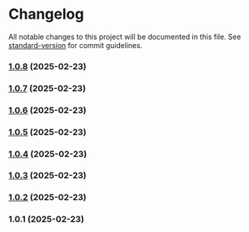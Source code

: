 # Changelog

All notable changes to this project will be documented in this file. See [standard-version](https://github.com/conventional-changelog/standard-version) for commit guidelines.

### [1.0.8](https://github.com/LoztorH/object-validator/compare/v1.0.7...v1.0.8) (2025-02-23)

### [1.0.7](https://github.com/LoztorH/object-validator/compare/v1.0.6...v1.0.7) (2025-02-23)

### [1.0.6](https://github.com/LoztorH/object-validator/compare/v1.0.5...v1.0.6) (2025-02-23)

### [1.0.5](https://github.com/LoztorH/object-validator/compare/v1.0.4...v1.0.5) (2025-02-23)

### [1.0.4](https://github.com/LoztorH/object-validator/compare/v1.0.3...v1.0.4) (2025-02-23)

### [1.0.3](https://github.com/LoztorH/object-validator/compare/v1.0.2...v1.0.3) (2025-02-23)

### [1.0.2](https://github.com/LoztorH/object-validator/compare/v1.0.1...v1.0.2) (2025-02-23)

### 1.0.1 (2025-02-23)
